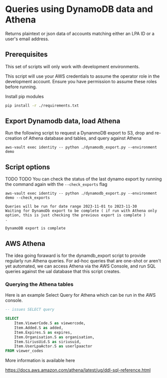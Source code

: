 # Queries using DynamoDB data and Athena

Returns plaintext or json data of accounts matching either an LPA ID or a user's email address.

## Prerequisites

This set of scripts will only work with development environments.


This script will use your AWS credentials to assume the operator role in the development account. Ensure you have permission to assume these roles before running.

Install pip modules

```bash
pip install -r ./requirements.txt
```

## Export Dynamodb data, load Athena

Run the following script to request a DynanmoDB export to S3, drop and re-creation of Athena database and tables, and query against Athena

```shell
aws-vault exec identity -- python ./dynamodb_export.py --environment demo
```

## Script options
TODO TODO
You can check the status of the last dynamo export by running the command again with the `--check_exports` flag

```shell
aws-vault exec identity -- python ./dynamodb_export.py --environment demo --check_exports

Queries will be run for date range 2023-11-01 to 2023-11-30
Waiting for DynamoDb export to be complete ( if run with Athena only option, this is just checking the previous export is complete )
.

DynamoDB export is complete

```

## AWS Athena

The idea going foraward is for the dynamdb_export script to provide regularly run Athena queries. For ad-hoc queries that are one-shot or aren't yet automated, we can access Athena via the AWS Console, and run SQL queries against the ual database that this script creates.

### Querying the Athena tables

Here is an example Select Query for Athena which can be run in the AWS console.

```SQL
-- issues SELECT query

SELECT
    Item.ViewerCode.S as viewercode,
    Item.Added.S as added,
    Item.Expires.S as expires,
    Item.Organisation.S as organisation,
    Item.SiriusUid.S as siriusuid,
    Item.UserLpaActor.S as userlpaactor
FROM viewer_codes
```

More information is available here

<https://docs.aws.amazon.com/athena/latest/ug/ddl-sql-reference.html>
